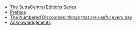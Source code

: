 - [The SuttaCentral Editions Series](/kinhtangchi/sujato-vi/00-001-the-suttacentral-editions-series.md)
- [Preface](/kinhtangchi/sujato-vi/00-002-preface.md)
- [The Numbered Discourses: things that are useful every day](/kinhtangchi/sujato-vi/00-003-the-numbered-discourses-things-that-are-useful-every-day.md)
- [Acknowledgements](/kinhtangchi/sujato-vi/00-004-acknowledgements.md)
